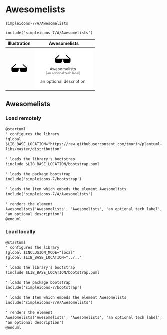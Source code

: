 # Awesomelists


```text
simpleicons-7/A/Awesomelists
```

```text
include('simpleicons-7/A/Awesomelists')
```



| Illustration | Awesomelists |
| :---: | :---: |
| ![illustration for Illustration](../../simpleicons-7/A/Awesomelists.png) | ![illustration for Awesomelists](../../simpleicons-7/A/Awesomelists.Local.png) |




## Awesomelists

### Load remotely
```plantuml
@startuml
' configures the library
!global $LIB_BASE_LOCATION="https://raw.githubusercontent.com/tmorin/plantuml-libs/master/distribution"

' loads the library's bootstrap
!include $LIB_BASE_LOCATION/bootstrap.puml

' loads the package bootstrap
include('simpleicons-7/bootstrap')

' loads the Item which embeds the element Awesomelists
include('simpleicons-7/A/Awesomelists')

' renders the element
Awesomelists('Awesomelists', 'Awesomelists', 'an optional tech label', 'an optional description')
@enduml
```

### Load locally
```plantuml
@startuml
' configures the library
!global $INCLUSION_MODE="local"
!global $LIB_BASE_LOCATION="../.."

' loads the library's bootstrap
!include $LIB_BASE_LOCATION/bootstrap.puml

' loads the package bootstrap
include('simpleicons-7/bootstrap')

' loads the Item which embeds the element Awesomelists
include('simpleicons-7/A/Awesomelists')

' renders the element
Awesomelists('Awesomelists', 'Awesomelists', 'an optional tech label', 'an optional description')
@enduml
```


